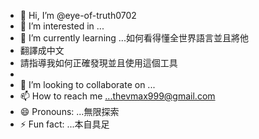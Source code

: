 - 👋 Hi, I’m @eye-of-truth0702
- 👀 I’m interested in ...
- 🌱 I’m currently learning ...如何看得懂全世界語言並且將他
- 翻譯成中文
- 請指導我如何正確發現並且使用這個工具
- 
- 💞️ I’m looking to collaborate on ...
- 📫 How to reach me ...thevmax999@gmail.com
- 😄 Pronouns: ...無限探索
- ⚡ Fun fact: ...本自具足

<!---
eye-of-truth0702/eye-of-truth0702 is a ✨ special ✨ repository because its `README.md` (this file) appears on your GitHub profile.
You can click the Preview link to take a look at your changes.
--->
